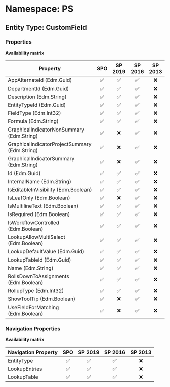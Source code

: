# Namespace: PS

## Entity Type: CustomField

### Properties

**Availability matrix**

Property | SPO | SP 2019 | SP 2016 | SP 2013
----------|:---:|:-------:|:-------:|:-------:
AppAlternateId (Edm.Guid) | ✅ | ✅ | ✅ | ❌
DepartmentId (Edm.Guid) | ✅ | ✅ | ✅ | ❌
Description (Edm.String) | ✅ | ✅ | ✅ | ❌
EntityTypeId (Edm.Guid) | ✅ | ✅ | ✅ | ❌
FieldType (Edm.Int32) | ✅ | ✅ | ✅ | ❌
Formula (Edm.String) | ✅ | ✅ | ✅ | ❌
GraphicalIndicatorNonSummary (Edm.String) | ✅ | ❌ | ✅ | ❌
GraphicalIndicatorProjectSummary (Edm.String) | ✅ | ❌ | ✅ | ❌
GraphicalIndicatorSummary (Edm.String) | ✅ | ❌ | ✅ | ❌
Id (Edm.Guid) | ✅ | ✅ | ✅ | ❌
InternalName (Edm.String) | ✅ | ✅ | ✅ | ❌
IsEditableInVisibility (Edm.Boolean) | ✅ | ✅ | ✅ | ❌
IsLeafOnly (Edm.Boolean) | ✅ | ❌ | ✅ | ❌
IsMultilineText (Edm.Boolean) | ✅ | ✅ | ✅ | ❌
IsRequired (Edm.Boolean) | ✅ | ✅ | ✅ | ❌
IsWorkflowControlled (Edm.Boolean) | ✅ | ✅ | ✅ | ❌
LookupAllowMultiSelect (Edm.Boolean) | ✅ | ✅ | ✅ | ❌
LookupDefaultValue (Edm.Guid) | ✅ | ✅ | ✅ | ❌
LookupTableId (Edm.Guid) | ✅ | ✅ | ✅ | ❌
Name (Edm.String) | ✅ | ✅ | ✅ | ❌
RollsDownToAssignments (Edm.Boolean) | ✅ | ✅ | ✅ | ❌
RollupType (Edm.Int32) | ✅ | ✅ | ✅ | ❌
ShowToolTip (Edm.Boolean) | ✅ | ❌ | ✅ | ❌
UseFieldForMatching (Edm.Boolean) | ✅ | ❌ | ✅ | ❌

### Navigation Properties

**Availability matrix**

Navigation Property | SPO | SP 2019 | SP 2016 | SP 2013
----------|:---:|:-------:|:-------:|:-------:
EntityType | ✅ | ✅ | ✅ | ❌
LookupEntries | ✅ | ✅ | ✅ | ❌
LookupTable | ✅ | ✅ | ✅ | ❌
